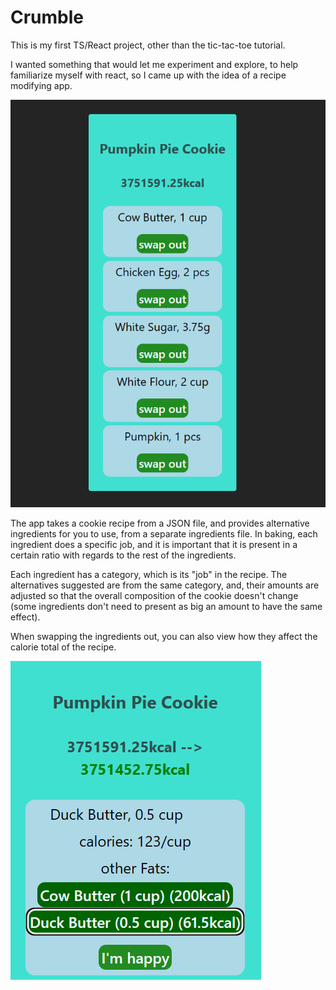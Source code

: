 # Crumble

This is my first TS/React project, other than the tic-tac-toe tutorial.

I wanted something that would let me experiment and explore, to help familiarize myself with react, so I came up with the idea of a recipe modifying app.

![App](img/screenshot1.png)

The app takes a cookie recipe from a JSON file, and provides alternative ingredients for you to use, from a separate ingredients file. In baking, each ingredient does a specific job, and it is important that it is present in a certain ratio with regards to the rest of the ingredients.

Each ingredient has a category, which is its "job" in the recipe. The alternatives suggested are from the same category, and, their amounts are adjusted so that the overall composition of the cookie doesn't change (some ingredients don't need to present as big an amount to have the same effect).

When swapping the ingredients out, you can also view how they affect the calorie total of the recipe.

![App](img/screenshot3.png)



